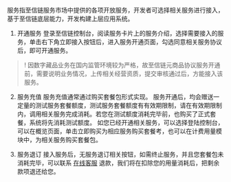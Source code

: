 服务指至信链服务市场中提供的各项开放服务，开发者可选择相关服务进行接入，基于至信链底层能力，开发构建上层应用系统。

1. 开通服务
登录至信链控制台，阅读服务卡片上的服务介绍，选择需要接入的服务，单击右下角立即接入按钮后，进入服务开通页面，勾选同意相关服务协议后，即可开通服务。
>! 因数字藏品业务在国内监管环境较为严格，故至信链元商品协议服务开通前，需要说明业务情况，上传相关经营资质，提交审核通过后，方能接入该服务。

2. 服务充值
服务充值通常通过购买套餐包形式实现。
服务开通后，均会赠送一定量的测试服务套餐额度，测试服务套餐额度有有效期限制，请在有效期限制内，调用相关服务完成消耗。若您在测试额度消耗完毕前，也购买了正式套餐，系统将先消耗测试额度。
如您已经开通相关服务，可以选择登陆控制台，可以在概览页面，单击立即购买为相应服务购买套餐考，也可以在计费用量模块中，为相关服务购买套餐包。

3. 服务退订
接入服务后，无服务退订相关按钮，如需终止服务，并且您套餐包未消耗完毕，可以联系 [在线客服](https://cloud.tencent.com/act/event/Online_service) 退款，我们将在扣除您的用量消耗后，把剩余款项退还给您。
